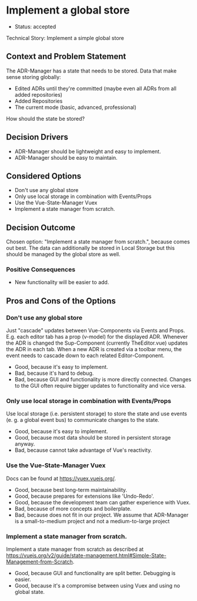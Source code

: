 # Implement a global store

* Status: accepted

Technical Story: Implement a simple global store

## Context and Problem Statement

The ADR-Manager has a state that needs to be stored.
Data that make sense storing globally:

* Edited ADRs until they're committed (maybe even all ADRs from all added repositories)
* Added Repositories
* The current mode (basic, advanced, professional)

How should the state be stored?

## Decision Drivers

* ADR-Manager should be lightweight and easy to implement.
* ADR-Manager should be easy to maintain.

## Considered Options

* Don't use any global store
* Only use local storage in combination with Events/Props
* Use the Vue-State-Manager Vuex
* Implement a state manager from scratch.

## Decision Outcome

Chosen option: "Implement a state manager from scratch.", because comes out best. The data can additionally be stored in Local Storage but this should be managed by the global store as well.

### Positive Consequences

* New functionality will be easier to add.

## Pros and Cons of the Options

### Don't use any global store

Just "cascade" updates between Vue-Components via Events and Props. E.g. each editor tab has a prop (v-model) for the displayed ADR. Whenever the ADR is changed the Sup-Component (currently TheEditor.vue) updates the ADR in each tab. When a new ADR is created via a toolbar menu, the event needs to cascade down to each related Editor-Component.

* Good, because it's easy to implement.
* Bad, because it's hard to debug.
* Bad, because GUI and functionality is more directly connected. Changes to the GUI often require bigger updates to functionality and vice versa.

### Only use local storage in combination with Events/Props

Use local storage (i.e. persistent storage) to store the state and use events (e. g. a global event bus) to communicate changes to the state.

* Good, because it's easy to implement.
* Good, because most data should be stored in persistent storage anyway.
* Bad, because cannot take advantage of Vue's reactivity.

### Use the Vue-State-Manager Vuex

Docs can be found at https://vuex.vuejs.org/.

* Good, because best long-term maintainability.
* Good, because prepares for extensions like 'Undo-Redo'.
* Good, because the development team can gather experience with Vuex.
* Bad, because of more concepts and boilerplate.
* Bad, because does not fit in our project. We assume that ADR-Manager is a small-to-medium project and not a medium-to-large project

### Implement a state manager from scratch.

Implement a state manager from scratch as described at https://vuejs.org/v2/guide/state-management.html#Simple-State-Management-from-Scratch.

* Good, because GUI and functionality are split better. Debugging is easier.
* Good, because it's a compromise between using Vuex and using no global state.
